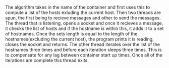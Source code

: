 The algorithm takes in the name of the container and first uses this to compute a list of the hosts exluding the current host. Then two threads are spun, the first being to recieve messages and other to send the messages. The thread that is listening, opens a socket and once it recieves a message, it checks the list of hosts and if the hostname is within this, it adds it to a set of hostnames. Once the sets length is equal to the length of the hostnames(excluding the current host), the program prints it is reading, closes the socket and returns. The other thread iterates over the list of the hostnames three times and before each iteration sleeps three times. This is to compensate for any lag between container start up times. Once all of the iterations are complete this thread exits. 